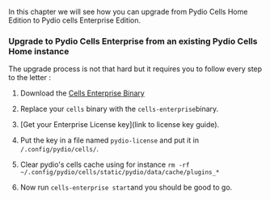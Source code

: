 In this chapter we will see how you can upgrade from Pydio Cells Home Edition to Pydio cells Enterprise Edition.

### Upgrade to Pydio Cells Enterprise from an existing Pydio Cells Home instance

The upgrade process is not that hard but it requires you to follow every step to the letter :

1. Download the [Cells Enterprise Binary](https://download.pydio.com/pub/cells-enterprise/release/0.9.1/linux-amd64/cells-enterprise)

2. Replace your `cells` binary with the `cells-enterprise`binary.

3. [Get your Enterprise License key](link to license key guide).

4. Put the key in a file named `pydio-license` and put it in `/.config/pydio/cells/`.

5. Clear pydio's cells cache using for instance `rm -rf ~/.config/pydio/cells/static/pydio/data/cache/plugins_*`

6. Now run `cells-enterprise start`and you should be good to go.